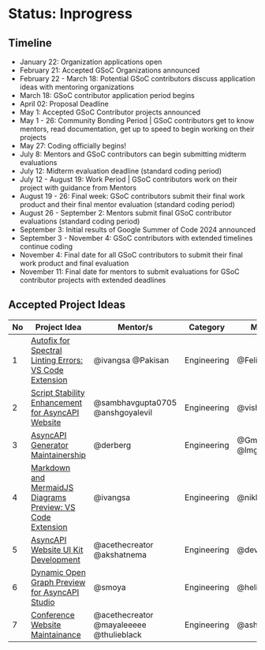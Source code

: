 # Status: Inprogress

## Timeline

- January 22: Organization applications open
- February 21: Accepted GSoC Organizations announced
- February 22 - March 18: Potential GSoC contributors discuss application ideas with mentoring organizations
- March 18: GSoC contributor application period begins
- April 02: Proposal Deadline
- May 1: Accepted GSoC Contributor projects announced
- May 1 - 26: Community Bonding Period | GSoC contributors get to know mentors, read documentation, get up to speed to begin working on their projects
- May 27: Coding officially begins!
- July 8: Mentors and GSoC contributors can begin submitting midterm evaluations
- July 12: Midterm evaluation deadline (standard coding period)
- July 12 - August 19: Work Period | GSoC contributors work on their project with guidance from Mentors
- August 19 - 26: Final week: GSoC contributors submit their final work product and their final mentor evaluation (standard coding period)
- August 26 - September 2: Mentors submit final GSoC contributor evaluations (standard coding period)
- September 3: Initial results of Google Summer of Code 2024 announced
- September 3 - November 4: GSoC contributors with extended timelines continue coding
- November 4: Final date for all GSoC contributors to submit their final work product and final evaluation
- November 11: Final date for mentors to submit evaluations for GSoC contributor projects with extended deadlines


## Accepted Project Ideas
| No | Project Idea | Mentor/s | Category | Mentee/s |
| --- | --- | --- | --- | --- |
| 1 | [Autofix for Spectral Linting Errors: VS Code Extension](https://github.com/asyncapi/vs-asyncapi-preview/issues/160) | @ivangsa @Pakisan | Engineering | @FelicixAwe |
| 2 | [Script Stability Enhancement for AsyncAPI Website](https://github.com/asyncapi/website/issues/2626) |  @sambhavgupta0705 @anshgoyalevil  | Engineering | @vishvamsinh28  |
| 3 | [AsyncAPI Generator Maintainership](https://github.com/asyncapi/generator/issues/1145) |  @derberg | Engineering | @Gmin2  @lmgyuan |
| 4 | [Markdown and MermaidJS Diagrams Preview: VS Code Extension](https://github.com/asyncapi/vs-asyncapi-preview/issues/161) |  @ivangsa  | Engineering | @nikhil-3112 |
| 5 | [AsyncAPI Website UI Kit Development](https://github.com/asyncapi-archived-repos/design-system/issues/4) | @acethecreator @akshatnema | Engineering | @devilkiller-ag |
| 6 | [Dynamic Open Graph Preview for AsyncAPI Studio](https://github.com/asyncapi/studio/issues/224) |  @smoya  | Engineering | @helios2003 |
| 7 | [Conference Website Maintainance](https://github.com/asyncapi/conference-website/issues/284) |  @acethecreator @mayaleeeee @thulieblack | Engineering | @ashmit-coder |
